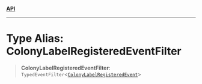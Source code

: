 [**API**](../../../README.md)

***

# Type Alias: ColonyLabelRegisteredEventFilter

> **ColonyLabelRegisteredEventFilter**: `TypedEventFilter`\<[`ColonyLabelRegisteredEvent`](ColonyLabelRegisteredEvent.md)\>
